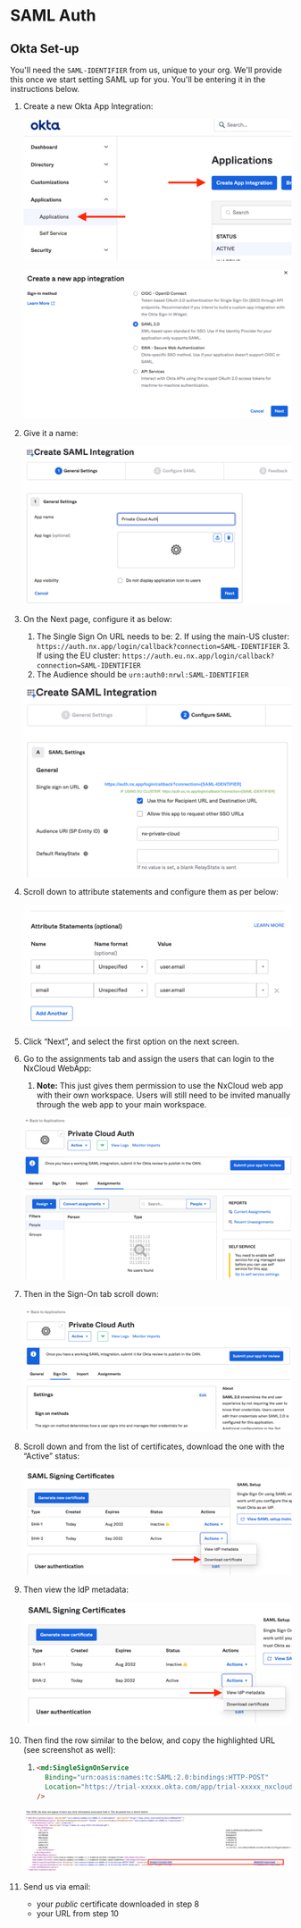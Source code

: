 # SAML Auth

## Okta Set-up

You'll need the `SAML-IDENTIFIER` from us, unique to your org. We'll provide this once we start setting SAML up for you.
You'll be entering it in the instructions below.

1. Create a new Okta App Integration:

   ![Okta 1](./images/saml/okta_1.png)

   ![Okta 2](./images/saml/okta_2.png)

2. Give it a name:

   ![Okta 3](./images/saml/okta_3.png)

3. On the Next page, configure it as below:

   1. The Single Sign On URL needs to be: 2. If using the main-US cluster: `https://auth.nx.app/login/callback?connection=SAML-IDENTIFIER` 3. If using the EU cluster: `https://auth.eu.nx.app/login/callback?connection=SAML-IDENTIFIER`
   2. The Audience should be `urn:auth0:nrwl:SAML-IDENTIFIER`

   ![Okta 4](./images/saml/okta_4_public.png)

4. Scroll down to attribute statements and configure them as per below:

   ![Okta 5](./images/saml/okta_5.png)

5. Click “Next”, and select the first option on the next screen.
6. Go to the assignments tab and assign the users that can login to the NxCloud WebApp:

   1. **Note:** This just gives them permission to use the NxCloud web app with their own workspace. Users will still need to be invited manually through the web app to your main workspace.

   ![Okta 6](./images/saml/okta_6.png)

7. Then in the Sign-On tab scroll down:

   ![Okta 7](./images/saml/okta_7.png)

8. Scroll down and from the list of certificates, download the one with the “Active” status:

   ![Okta 8](./images/saml/okta_8.png)

9. Then view the ldP metadata:

   ![Okta 9](./images/saml/okta_9.png)

10. Then find the row similar to the below, and copy the highlighted URL (see screenshot as well):

    1. ```html
       <md:SingleSignOnService
         Binding="urn:oasis:names:tc:SAML:2.0:bindings:HTTP-POST"
         Location="https://trial-xxxxx.okta.com/app/trial-xxxxx_nxcloudtest_1/xxxxxxxxx/sso/saml"
       />
       ```

    ![Okta 10](./images/saml/okta_10.png)

11. Send us via email:
    - your _public_ certificate downloaded in step 8
    - your URL from step 10

